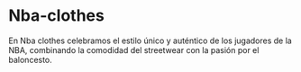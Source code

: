 # Nba-clothes
En Nba clothes celebramos el estilo único y auténtico de los jugadores de la NBA, combinando la comodidad del streetwear con la pasión por el baloncesto. 
